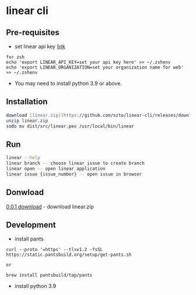 # linear cli

## Pre-requisites
- set linear api key [link](https://github.com/szto/linear-cli/blob/main/src/main.py)
```shell
for zsh
echo 'export LINEAR_API_KEY=set your api key here' >> ~/.zshenv
echo 'export LINEAR_ORGANIZATION=set your organization name for web' >> ~/.zshenv
```
- You may need to install python 3.9 or above.

## Installation

```zsh
download [linear.zip](https://github.com/szto/linear-cli/releases/download/0.0.1/linear.zip)
unzip linear.zip
sodo mv dist/src/linear.pex /usr/local/bin/linear
```

## Run
```zsh
linear --help
linear branch -- choose linear issue to create branch
linear open -- open linear application
linear issue {issue_number} -- open issue in browser
```

## Donwload
[0.0.1 download](https://github.com/szto/linear-cli/releases/tag/0.0.1) - download linear.zip

## Development
- install pants
```shell
curl --proto '=https' --tlsv1.2 -fsSL https://static.pantsbuild.org/setup/get-pants.sh

or 

brew install pantsbuild/tap/pants
```
- install python 3.9
